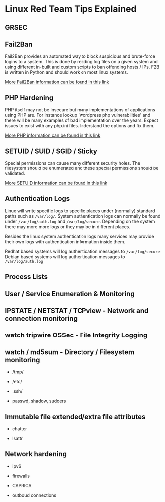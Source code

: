 # Linux Red Team Tips Explained

## GRSEC

## Fail2Ban

Fail2Ban provides an automated way to block suspicious and brute-force logins to a system. This is done by reading log files on a given system and using different in-built and custom scripts to ban offending hosts / IPs. F2B is written in Python and should work on most linux systems.

[More Fail2Ban information can be found in this link](Fail2Ban.md)

## PHP Hardening
PHP itself may not be insecure but many implementations of applications using PHP are. For instance lookup 'wordpress php vulnerabilities' and there will be many examples of bad implementation over the years. Expect issues to exist with any php.ini files. Inderstand the options and fix them.

[More PHP information can be found in this link](php.md)

## SETUID / SUID / SGID / Sticky

Special permissions can cause many different security holes. The filesystem should be enumerated and these special permissions should be validated. 

[More SETUID information can be found in this link](setuid.md)

## Authentication Logs

Linux will write specific logs to specific places under (normally) standard paths such as ```/var/log/```. System authentication logs can normally be found under `/var/log/auth.log` and `/var/log/secure`. Depending on the system there may more more logs or they may be in different places. 

Besides the linux system authentication logs many services may provide their own logs with authentication information inside them.

Redhat based systems will log authentication messages to `/var/log/secure`
Debian based systems will log authentication messages to `/var/log/auth.log`

## Process Lists

## User / Service Enumeration & Monitoring

## IPSTATE / NETSTAT / TCPview - Network and connection monitoring

## watch tripwire OSSec - File Integrity Logging

## watch / md5sum - Directory / Filesystem monitoring

- /tmp/

- /etc/

- .ssh/

- passwd, shadow, sudoers


## Immutable file extended/extra file attributes

- chatter

- lsattr


## Network hardening

- ipv6

- firewalls

- CAPRICA
  
- outboud connections